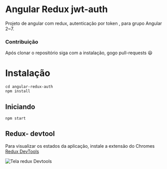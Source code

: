 
# Angular Redux jwt-auth

Projeto de angular com redux, autenticação por token , para grupo Angular 2~7.

### Contribuição

Após clonar o repositório siga com a instalação, gogo pull-requests :smiley:

# Instalação
```shell
cd angular-redux-auth
npm install
```
## Iniciando
```shell
npm start
```
## Redux- devtool
Para visualizar os estados da aplicação, instale a extensão do Chromes  [Redux DevTools](https://chrome.google.com/webstore/detail/redux-devtools/lmhkpmbekcpmknklioeibfkpmmfibljd?hl=pt-BR)

![Tela redux Devtools](https://lh3.googleusercontent.com/wfhSnnYEQc3TCXbRTpTloa-XZesgDt0xAogzGoLF1BUCU04aYhdwAjueJYTtDxfRiqjUfC539g=w640-h400-e365)
